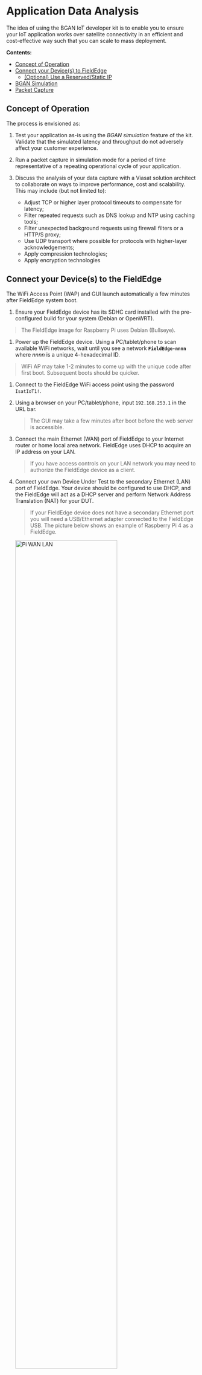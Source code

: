 # Application Data Analysis

The idea of using the BGAN IoT developer kit is to enable you to ensure your
IoT application works over satellite connectivity in an efficient and
cost-effective way such that you can scale to mass deployment.

**Contents:**
* [Concept of Operation](#concept-of-operation)
* [Connect your Device(s) to FieldEdge](#connect-your-devices-to-the-fieldedge)
    * [(Optional) Use a Reserved/Static IP](#optional-use-a-reserved-static-ip-for-your-device-under-test-debian)
* [BGAN Simulation](#bgan-simulation)
* [Packet Capture](#run-a-packet-capture)

## Concept of Operation

The process is envisioned as:

1. Test your application as-is using the *BGAN simulation* feature of the kit.
Validate that the simulated latency and throughput do not adversely affect your
customer experience.

1. Run a packet capture in simulation mode for a period of time representative 
of a repeating operational cycle of your application.

1. Discuss the analysis of your data capture with a Viasat solution architect
to collaborate on ways to improve performance, cost and scalability. This may
include (but not limited to):
    * Adjust TCP or higher layer protocol timeouts to compensate for latency;
    * Filter repeated requests such as DNS lookup and NTP using caching tools;
    * Filter unexpected background requests using firewall filters or
    a HTTP/S proxy;
    * Use UDP transport where possible for protocols with higher-layer
    acknowledgements;
    * Apply compression technologies;
    * Apply encryption technologies

## Connect your Device(s) to the FieldEdge

The WiFi Access Point (WAP) and GUI launch automatically a few minutes after
FieldEdge system boot.

1. Ensure your FieldEdge device has its SDHC card installed with the
pre-configured build for your system (Debian or OpenWRT).
>The FieldEdge image for Raspberry Pi uses Debian (Bullseye).

1. Power up the FieldEdge device. Using a PC/tablet/phone to scan available
WiFi networks, wait until you see a network **`FieldEdge-nnnn`**
where *nnnn* is a unique 4-hexadecimal ID.
>WiFi AP may take 1-2 minutes to come up with the unique code after first boot.
Subsequent boots should be quicker.

1. Connect to the FieldEdge WiFi access point using the password `IsatIoT1!`.

1. Using a browser on your PC/tablet/phone, input `192.168.253.1` in the URL
bar.

    >The GUI may take a few minutes after boot before the web server is accessible.

1. Connect the main Ethernet (WAN) port of FieldEdge to your Internet router or
home local area network. FieldEdge uses DHCP to acquire an IP address on your
LAN.

    >If you have access controls on your LAN network you may need to authorize
    the FieldEdge device as a client.

1. Connect your own Device Under Test to the secondary Ethernet (LAN) port of
FieldEdge. Your device should be configured to use DHCP, and the FieldEdge will
act as a DHCP server and perform Network Address Translation (NAT) for your DUT.

    >If your FieldEdge device does not have a secondary Ethernet port you will
    need a USB/Ethernet adapter connected to the FieldEdge USB. The picture
    below shows an example of Raspberry Pi 4 as a FieldEdge.

    <img alt="Pi WAN LAN" src="./media/pi-wan-lan.png" width="75%" height="auto">

    >If your DUT does not support DHCP you can reserve a static IP address using
    the **Router** page of the FieldEdge GUI.
    See [instructions for Debian](#use-a-reserved-static-ip-for-your-device-under-test-debian).

## Optional use a Reserved static IP for your Device Under Test (Debian)

>**NOTE** This is only required if your Device Under Test does not support
DHCP.

Your device should be configured with an IP address in the `192.168.254.0/24`
subnet for example `192.168.254.201`.

    >You will need to know the MAC address of your device.

1. Using the FieldEdge GUI select the **Router** tab.

1. Click the **Reserve** button near the upper right of the page.

    <img alt="Reserve Button" src="./media/static-ip-reserve-button.png" width="75%" height="auto">

1. Fill in the form with your selected IP address and the MAC address of
your device.

    <img alt="Reserve Form" src="./media/static-ip-reserve-form.png" width="75%" height="auto">

## BGAN Simulation

The ***FieldEdge*** device is built on a Linux core and we use native
Linux *traffic control* techniques to simulate the latency and throughput
constraints of the BGAN network.

FieldEdge expects to have at least 2 physical Ethernet ports for simulation:
* **WAN** port connects to your local wired Internet/router
* **LAN** port connects to your IoT *device under test* ("DUT")

Traffic control runs on both the WAN and LAN port to simulate both directions
of communication.

BGAN simulation is normally enabled/disabled using the *FieldEdge GUI*, which
runs automatically on start-up of the FieldEdge device and can be accessed
via its local WiFi access point.

### Use the FieldEdge GUI to enable BGAN simulation

>**NOTE** you do not need a BGAN terminal to run simulation. In fact having a
BGAN terminal connected to FieldEdge should prevent simulation mode from being
enabled!

The easiest way to enable BGAN simulation is using the *FieldEdge GUI*. The
GUI launches automatically a few minutes after FieldEdge system boot.

After connecting to your FieldEdge WAP, you should be able to browse to
`http://192.168.253.1` or `http://fieldedge` and see the System Overview page.

1. Click the **Data** tab at the top right to view the
Data Capture & Analysis page.

    <img alt="Data Page" src="./media/data-capture-analysis.png" width="75%" height="auto">

1. Click the greyed out **BGAN Simulation** toggle button at the top, it should
turn from grey to red and indicate **ON**.

    >**NOTE** BGAN simulation uses Linux traffic control and slows down all network
    interactions so web page responsiveness may be slower while simulating.

    <img alt="BGAN Simulation" src="./media/bgan-simulation.png" width="75%" height="auto">

1. Run and observe your application as your normally would.

>*NOTE: Simulation can also be enabled using a shell script accessed via SSH*
*into the FieldEdge device.*

### Frequently Asked Questions on Application Behaviour

1. Many TCP/IP based applications use short timers. With typical 1-2 second
latency on the BGAN network this can cause timeouts and retransmissions. In
some cases the application will seem to not work.
    * Check your DUT documentation or contact the manufacturer to determine
    how to increase timeouts on your device.

1. Some applications require a certain throughput to deliver reasonable quality,
for example video.
    * Depending on the application, Viasat may have partner tools or solutions
    to help improve performance. For example video compression and tuning.

## Run a Packet Capture

The next step after getting your basic application connectivity working over
BGAN simulation, is to capture a packet trace to examine data consumption.

>Excess data consumption increases your cost of operation and could even degrade
your customer experience.

1. Click the **Data** tab at the top right to view the
Data Capture & Analysis page.

    <img alt="Data Page" src="./media/data-capture-analysis.png" width="75%" height="auto">

1. Under the **Capture Packets** section select a duration representative of
a repeating cycle or reasonable amount of time for your application to operate.

    <img alt="Capture Duration" src="./media/packet-cap-duration.png" width="75%" height="auto">

1. Under the **Capture Packets** section ensure the **WAN** interface is
selected.

    <img alt="Capture Duration" src="./media/packet-cap-wan-interface.png" width="75%" height="auto">

1. Click **Capture** and wait for the capture to complete. It will run in the
background if you leave it or disconnect from the FieldEdge WAP.

    <img alt="Capturing Packets" src="./media/packet-capturing.png" width="75%" height="auto">

1. After the capture is complete the **Packet Capture File Analysis** section
should show a list of captured files. You can then select to:
    * **Download** locally to your PC/tablet/phone
    * **Upload to Cloud** by configuring AWS-S3 or Azure Blob Storage settings
    * **Analyse** (*Experimental*) see a visualisation of data use
    * **Delete** if your FieldEdge is running low on storage or you are
    returning a loaned kit

    <img alt="Packet Capture Files" src="./media/packet-file-options.png" width="75%" height="auto">

